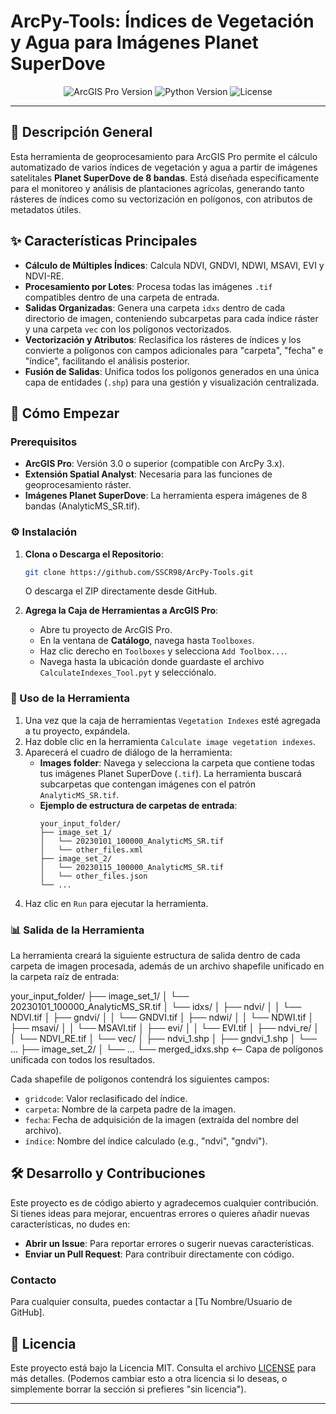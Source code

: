 # ArcPy-Tools: Índices de Vegetación y Agua para Imágenes Planet SuperDove

<p align="center">
  <img src="https://img.shields.io/badge/ArcGIS%20Pro-3.0%2B-blue.svg" alt="ArcGIS Pro Version">
  <img src="https://img.shields.io/badge/Python-3.x-blue.svg" alt="Python Version">
  <img src="https://img.shields.io/badge/License-MIT-green.svg" alt="License">
</p>

---

## 📄 Descripción General

Esta herramienta de geoprocesamiento para ArcGIS Pro permite el cálculo automatizado de varios índices de vegetación y agua a partir de imágenes satelitales **Planet SuperDove de 8 bandas**. Está diseñada específicamente para el monitoreo y análisis de plantaciones agrícolas, generando tanto rásteres de índices como su vectorización en polígonos, con atributos de metadatos útiles.

## ✨ Características Principales

*   **Cálculo de Múltiples Índices**: Calcula NDVI, GNDVI, NDWI, MSAVI, EVI y NDVI-RE.
*   **Procesamiento por Lotes**: Procesa todas las imágenes `.tif` compatibles dentro de una carpeta de entrada.
*   **Salidas Organizadas**: Genera una carpeta `idxs` dentro de cada directorio de imagen, conteniendo subcarpetas para cada índice ráster y una carpeta `vec` con los polígonos vectorizados.
*   **Vectorización y Atributos**: Reclasifica los rásteres de índices y los convierte a polígonos con campos adicionales para "carpeta", "fecha" e "índice", facilitando el análisis posterior.
*   **Fusión de Salidas**: Unifica todos los polígonos generados en una única capa de entidades (`.shp`) para una gestión y visualización centralizada.

## 🚀 Cómo Empezar

### Prerequisitos

*   **ArcGIS Pro**: Versión 3.0 o superior (compatible con ArcPy 3.x).
*   **Extensión Spatial Analyst**: Necesaria para las funciones de geoprocesamiento ráster.
*   **Imágenes Planet SuperDove**: La herramienta espera imágenes de 8 bandas (AnalyticMS_SR.tif).

### ⚙️ Instalación

1.  **Clona o Descarga el Repositorio**:
    ```bash
    git clone https://github.com/SSCR98/ArcPy-Tools.git
    ```
    O descarga el ZIP directamente desde GitHub.

2.  **Agrega la Caja de Herramientas a ArcGIS Pro**:
    *   Abre tu proyecto de ArcGIS Pro.
    *   En la ventana de **Catálogo**, navega hasta `Toolboxes`.
    *   Haz clic derecho en `Toolboxes` y selecciona `Add Toolbox...`.
    *   Navega hasta la ubicación donde guardaste el archivo `CalculateIndexes_Tool.pyt` y selecciónalo.

### 📝 Uso de la Herramienta

1.  Una vez que la caja de herramientas `Vegetation Indexes` esté agregada a tu proyecto, expándela.
2.  Haz doble clic en la herramienta `Calculate image vegetation indexes`.
3.  Aparecerá el cuadro de diálogo de la herramienta:
    *   **Images folder**: Navega y selecciona la carpeta que contiene todas tus imágenes Planet SuperDove (`.tif`). La herramienta buscará subcarpetas que contengan imágenes con el patrón `AnalyticMS_SR.tif`.
    *   **Ejemplo de estructura de carpetas de entrada**:
        ```
        your_input_folder/
        ├── image_set_1/
        │   └── 20230101_100000_AnalyticMS_SR.tif
        │   └── other_files.xml
        ├── image_set_2/
        │   └── 20230115_100000_AnalyticMS_SR.tif
        │   └── other_files.json
        └── ...
        ```
4.  Haz clic en `Run` para ejecutar la herramienta.

### 📊 Salida de la Herramienta

La herramienta creará la siguiente estructura de salida dentro de cada carpeta de imagen procesada, además de un archivo shapefile unificado en la carpeta raíz de entrada:

your_input_folder/
├── image_set_1/
│ └── 20230101_100000_AnalyticMS_SR.tif
│ └── idxs/
│ ├── ndvi/
│ │ └── NDVI.tif
│ ├── gndvi/
│ │ └── GNDVI.tif
│ ├── ndwi/
│ │ └── NDWI.tif
│ ├── msavi/
│ │ └── MSAVI.tif
│ ├── evi/
│ │ └── EVI.tif
│ ├── ndvi_re/
│ │ └── NDVI_RE.tif
│ └── vec/
│ ├── ndvi_1.shp
│ ├── gndvi_1.shp
│ └── ...
├── image_set_2/
│ └── ...
└── merged_idxs.shp <-- Capa de polígonos unificada con todos los resultados.

Cada shapefile de polígonos contendrá los siguientes campos:

*   `gridcode`: Valor reclasificado del índice.
*   `carpeta`: Nombre de la carpeta padre de la imagen.
*   `fecha`: Fecha de adquisición de la imagen (extraída del nombre del archivo).
*   `índice`: Nombre del índice calculado (e.g., "ndvi", "gndvi").

## 🛠️ Desarrollo y Contribuciones

Este proyecto es de código abierto y agradecemos cualquier contribución. Si tienes ideas para mejorar, encuentras errores o quieres añadir nuevas características, no dudes en:

*   **Abrir un Issue**: Para reportar errores o sugerir nuevas características.
*   **Enviar un Pull Request**: Para contribuir directamente con código.

### Contacto

Para cualquier consulta, puedes contactar a [Tu Nombre/Usuario de GitHub].

## 📄 Licencia

Este proyecto está bajo la Licencia MIT. Consulta el archivo [LICENSE](LICENSE) para más detalles. (Podemos cambiar esto a otra licencia si lo deseas, o simplemente borrar la sección si prefieres "sin licencia").

---
